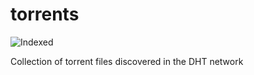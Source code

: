 torrents 
========
![Indexed](https://img.shields.io/badge/indexed-225072-blue)

Collection of torrent files discovered in the DHT network
